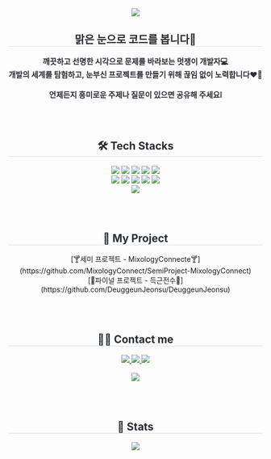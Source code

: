 <div align="center">
    <img src="https://capsule-render.vercel.app/api?type=waving&color=0:3fc68b,100:fef381&height=180&text=Hellow!%20JiYoungWord!⭐&animation=twinkling&fontColor=ffffff&fontSize=50" />
</div>
<div align="center">
    <h2 style="border-bottom: 1px solid #d8dee4; color: #282d33;">맑은 눈으로 코드를 봅니다👀</h2>
    <div style="font-weight: 700; font-size: 15px; text-align: center; color: #282d33;">
        깨끗하고 선명한 시각으로 문제를 바라보는 멋쟁이 개발자💻<br>
        개발의 세계를 탐험하고, 눈부신 프로젝트를 만들기 위해 끊임 없이 노력합니다❤️‍🔥 <br><br>
        언제든지 흥미로운 주제나 질문이 있으면 공유해 주세요❕
    </div>
</div>

<br><br>

<div align="center">
    <h2 style="border-bottom: 1px solid #d8dee4; color: #282d33;">🛠️ Tech Stacks</h2>
    <div style="margin: 0 auto; text-align: center;">
        <img src="https://img.shields.io/badge/Git-F05032?style=flat-square&logo=Git&logoColor=white">
        <img src="https://img.shields.io/badge/Github-181717?style=flat-square&logo=Github&logoColor=white">
        <img src="https://img.shields.io/badge/jQuery-0769AD?style=flat-square&logo=jQuery&logoColor=white">
        <img src="https://img.shields.io/badge/Java-007396?style=flat-square&logo=Java&logoColor=white">
        <img src="https://img.shields.io/badge/Javascript-F7DF1E?style=flat-square&logo=Javascript&logoColor=white">
        <br>
        <img src="https://img.shields.io/badge/Oracle-F80000?style=flat-square&logo=Oracle&logoColor=white">
        <img src="https://img.shields.io/badge/Spring-6DB33F?style=flat-square&logo=Spring&logoColor=white">
        <img src="https://img.shields.io/badge/Spring Boot-6DB33F?style=flat-square&logo=Spring Boot&logoColor=white">
        <img src="https://img.shields.io/badge/React-61DAFB?style=flat-square&logo=React&logoColor=white">
        <img src="https://img.shields.io/badge/CSS3-1572B6?style=flat-square&logo=CSS3&logoColor=white">
        <br>
        <img src="https://img.shields.io/badge/HTML5-E34F26?style=flat-square&logo=HTML5&logoColor=white">
    </div>
</div>

<br><br>

<div align="center">
    <h2 style="border-bottom: 1px solid #d8dee4; color: #282d33;">👀 My Project</h2>
    [🍸세미 프로젝트 - MixologyConnecte🍸](https://github.com/MixologyConnect/SemiProject-MixologyConnect)<br>
    [💪파이널 프로젝트 - 득근전수💪](https://github.com/DeuggeunJeonsu/DeuggeunJeonsu)<br>
</div>

<br><br>

<div align="center">
    <h2 style="border-bottom: 1px solid #d8dee4; color: #282d33;">🧑‍💻 Contact me</h2>
    <div align="center">
        <a href="https://velog.io/@ee_ji0">
            <img src="https://img.shields.io/badge/Velog-20C997?style=flat-square&logo=Velog&logoColor=white&link=https://velog.io/@ee_ji0">
        </a>
        <a href="mailto:jy04151004@gmail.com">
            <img src="https://img.shields.io/badge/Gmail-EA4335?style=flat-square&logo=Gmail&logoColor=white&link=mailto:jy04151004@gmail.com">
        </a>
        <a href="https://blog.naver.com/complete0415">
            <img src="https://img.shields.io/badge/Naver-03C75A?style=flat-square&logo=Naver&logoColor=white&link=https://blog.naver.com/complete0415">
        </a>
    </div>
    <br>
    <div align="center">
        <a href="https://hits.seeyoufarm.com">
            <img src="https://hits.seeyoufarm.com/api/count/incr/badge.svg?url=https%3A%2F%2Fgithub.com%2Fcomplete0415Jiyoung%2F&count_bg=%23000000&title_bg=%23000000&icon=github.svg&icon_color=%23FFFFFF&title=GitHub&edge_flat=false"/>
        </a>
    </div>
</div>

<br><br>

<div align="center">
    <h2 style="border-bottom: 1px solid #d8dee4; color: #282d33;">🏅 Stats</h2>
    <div align="center">
        <img src="https://github-readme-stats.vercel.app/api/top-langs/?username=complete0415Jiyoung&layout=compact&bg_color=180,000000,&title_color=000000&text_color=000000"/>
    </div>
</div>
